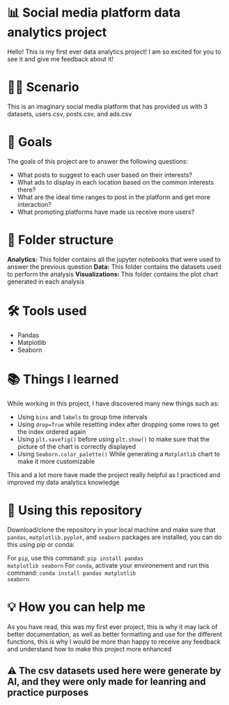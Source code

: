 # 📊 Social media platform data analytics project
Hello! This is my first ever data analytics project! I am so excited for you to see it and give me feedback about it!

# 🕵️‍♂️ Scenario
This is an imaginary social media platform that has provided us with 3 datasets, users.csv, posts.csv, and ads.csv

# 🎯 Goals
The goals of this project are to answer the following questions:
<ul>
<li>What posts to suggest to each user based on their interests?</li>
<li>What ads to display in each location based on the common interests there?</li>
<li>What are the ideal time ranges to post in the platform and get more interaction?</li>
<li>What promoting platforms have made us receive more users?</li>
</ul>

# 📂 Folder structure
<b>Analytics:</b> This folder contains all the jupyter notebooks that were used to answer the previous question
<b>Data:</b> This folder contains the datasets used to perform the analysis
<b>Visualizations:</b> This folder contains the plot chart generated in each analysis 

# 🛠️ Tools used
<ul>
<li>Pandas</li>
<li>Matplotlib</li>
<li>Seaborn</li>
</ul>

# 📚 Things I learned
While working in this project, I have discovered many new things such as:

<ul>
<li>Using <code>bins</code> and <code>labels</code> to group time intervals</li>
<li>Using <code>drop=True</code> while resetting index after dropping some rows to get the index ordered again</li>
<li>Using <code>plt.savefig()</code> before using <code>plt.show()</code> to make sure that the picture of the chart is correctly displayed</li>
<li>Using <code>Seaborn.color_palette()</code> While generating a <code>Matplotlib</code> chart to make it more customizable</li>
</ul>

This and a lot more have made the project really helpful as I practiced and improved my data analytics knowledge

# 🚀 Using this repository
Download/clone the repository in your local machine and make sure that <code>pandas</code>, <code>matplotlib.pyplot</code>, and <code>seaborn</code> packages are installed, you can do this using pip or conda:


For <code>pip</code>, use this command: <code>pip install pandas matplotlib seaborn</code>
For <code>conda</code>, activate your environement and run this command: <code>conda install pandas matplotlib seaborn</code>

# 💡 How you can help me
As you have read, this was my first ever project, this is why it may lack of better documentation, as well as better formatting and use for the different functions, this is why I would be more than happy to receive any feedback and understand how to make this project more enhanced





## ⚠️ The csv datasets used here were generate by AI, and they were only made for leanring and practice purposes